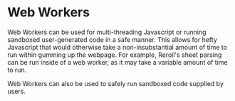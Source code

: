 # Web Workers
Web Workers can be used for multi-threading Javascript or running sandboxed user-generated code in a safe manner. This allows for hefty Javascript that would otherwise take a non-insubstantial amount of time to run within gumming up the webpage. For example, Reroll's sheet parsing can be run inside of a web worker, as it may take a variable amount of time to run. 

Web Workers can also be used to safely run sandboxed code supplied by users. 